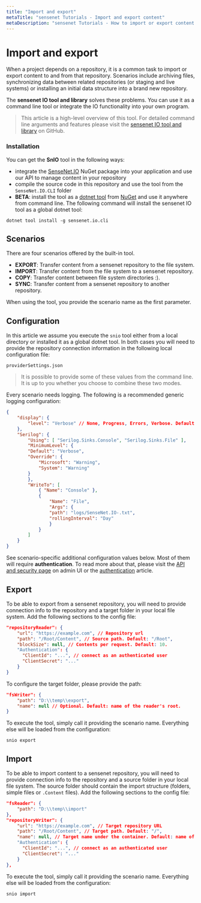 ```yaml
---
title: "Import and export"
metaTitle: "sensenet Tutorials - Import and export content"
metaDescription: "sensenet Tutorials - How to import or export content items"
---
```


# Import and export
When a project depends on a repository, it is a common task to import or export content to and from that repository. Scenarios include archiving files, synchronizing data between related repositories (or staging and live systems) or installing an initial data structure into a brand new repository.

The **sensenet IO tool and library** solves these problems. You can use it as a command line tool or integrate the IO functionality into your own program.

> This article is a high-level overview of this tool. For detailed command line arguments and features please visit the [sensenet IO tool and library](https://github.com/SenseNet/sn-io) on GitHub.

### Installation
You can get the **SnIO** tool in the following ways:
- integrate the [SenseNet.IO](https://www.nuget.org/packages/SenseNet.IO) NuGet package into your application and use our API to manage content in your repository
- compile the source code in this repository and use the tool from the `SenseNet.IO.CLI` folder
- **BETA**: install the tool as a [dotnet tool](https://learn.microsoft.com/en-us/dotnet/core/tools/global-tools) from [NuGet](https://www.nuget.org/packages/SenseNet.IO.CLI) and use it anywhere from command line. The following command will install the sensenet IO tool as a global dotnet tool:

`dotnet tool install -g sensenet.io.cli`

## Scenarios
There are four scenarios offered by the built-in tool.
- **EXPORT**: Transfer content from a sensenet repository to the file system.
- **IMPORT**: Transfer content from the file system to a sensenet repository.
- **COPY**: Transfer content between file system directories :).
- **SYNC**: Transfer content from a sensenet repository to another repository.

When using the tool, you provide the scenario name as the first parameter.

## Configuration
In this article we assume you execute the `snio` tool either from a local directory or installed it as a global dotnet tool. In both cases you will need to provide the repository connection information in the following local configuration file:

```
providerSettings.json
```

> It is possible to provide some of these values from the command line. It is up to you whether you choose to combine these two modes.

Every scenario needs logging. The following is a recommended generic logging configuration:

```json
{
	"display": { 
		"level": "Verbose" // None, Progress, Errors, Verbose. Default: Errors
	},
	"Serilog": {
        "Using": [ "Serilog.Sinks.Console", "Serilog.Sinks.File" ],
        "MinimumLevel": {
        "Default": "Verbose",
        "Override": {
            "Microsoft": "Warning",
            "System": "Warning"
        }
        },
        "WriteTo": [
            { "Name": "Console" },
            {
                "Name": "File",
                "Args": {
                "path": "logs/SenseNet.IO-.txt",
                "rollingInterval": "Day"
                }
            }
        ]
    }
}
```

See scenario-specific additional configuration values below. Most of them will require **authentication**. To read more about that, please visit the [API and security page](https://docs.sensenet.com/guides/settings/api-and-security) on admin UI or the [authentication](https://docs.sensenet.com/tutorials/authentication) article.

## Export
To be able to export from a sensenet repository, you will need to provide connection info to the repository and a target folder in your local file system. Add the following sections to the config file:

```json
"repositoryReader": {
    "url": "https://example.com", // Repository url
    "path": "/Root/Content", // Source path. Default: "/Root",
    "blockSize": null, // Contents per request. Default: 10.
    "Authentication": {
      "ClientId": "...", // connect as an authenticated user
      "ClientSecret": "..." 
    } 
}
```
To configure the target folder, please provide the path:

```json
"fsWriter": {
    "path": "D:\\temp\\export",
    "name": null // Optional. Default: name of the reader's root.
}
```

To execute the tool, simply call it providing the scenario name. Everything else will be loaded from the configuration:

```
snio export
```

## Import
To be able to import content to a sensenet repository, you will need to provide connection info to the repository and a source folder in your local file system. The source folder should contain the import structure (folders, simple files or `.Content` files). Add the following sections to the config file:

```json
"fsReader": {
    "path": "D:\\temp\\import"
},
"repositoryWriter": {
    "url": "https://example.com", // Target repository URL
    "path": "/Root/Content", // Target path. Default: "/",
    "name": null, // Target name under the container. Default: name of the reader's root.
    "Authentication": {
      "ClientId": "...", // connect as an authenticated user
      "ClientSecret": "..." 
    }
},
```

To execute the tool, simply call it providing the scenario name. Everything else will be loaded from the configuration:

```
snio import
```